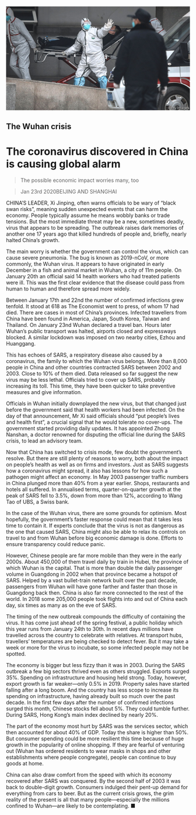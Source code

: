 ![](./images/20200125_CNP001_0.jpg)

## The Wuhan crisis

# The coronavirus discovered in China is causing global alarm

> The possible economic impact worries many, too

> Jan 23rd 2020BEIJING AND SHANGHAI

CHINA’S LEADER, Xi Jinping, often warns officials to be wary of “black swan risks”, meaning sudden unexpected events that can harm the economy. People typically assume he means wobbly banks or trade tensions. But the most immediate threat may be a new, sometimes deadly, virus that appears to be spreading. The outbreak raises dark memories of another one 17 years ago that killed hundreds of people and, briefly, nearly halted China’s growth.

The main worry is whether the government can control the virus, which can cause severe pneumonia. The bug is known as 2019-nCoV, or more commonly, the Wuhan virus. It appears to have originated in early December in a fish and animal market in Wuhan, a city of 11m people. On January 20th an official said 14 health workers who had treated patients were ill. This was the first clear evidence that the disease could pass from human to human and therefore spread more widely.

Between January 17th and 22nd the number of confirmed infections grew tenfold. It stood at 618 as The Economist went to press, of whom 17 had died. There are cases in most of China’s provinces. Infected travellers from China have been found in America, Japan, South Korea, Taiwan and Thailand. On January 23nd Wuhan declared a travel ban. Hours later Wuhan’s public transport was halted, airports closed and expressways blocked. A similar lockdown was imposed on two nearby cities, Ezhou and Huanggang.

This has echoes of SARS, a respiratory disease also caused by a coronavirus, the family to which the Wuhan virus belongs. More than 8,000 people in China and other countries contracted SARS between 2002 and 2003. Close to 10% of them died. Data released so far suggest the new virus may be less lethal. Officials tried to cover up SARS, probably increasing its toll. This time, they have been quicker to take preventive measures and give information.

Officials in Wuhan initially downplayed the new virus, but that changed just before the government said that health workers had been infected. On the day of that announcement, Mr Xi said officials should “put people’s lives and health first”, a crucial signal that he would tolerate no cover-ups. The government started providing daily updates. It has appointed Zhong Nanshan, a doctor renowned for disputing the official line during the SARS crisis, to lead an advisory team.

Now that China has switched to crisis mode, few doubt the government’s resolve. But there are still plenty of reasons to worry, both about the impact on people’s health as well as on firms and investors. Just as SARS suggests how a coronavirus might spread, it also has lessons for how such a pathogen might affect an economy. In May 2003 passenger traffic numbers in China plunged more than 40% from a year earlier. Shops, restaurants and hotels all suffered. In annualised terms, quarter-on-quarter growth at the peak of SARS fell to 3.5%, down from more than 12%, according to Wang Tao of UBS, a Swiss bank.

In the case of the Wuhan virus, there are some grounds for optimism. Most hopefully, the government’s faster response could mean that it takes less time to contain it. If experts conclude that the virus is not as dangerous as the one that caused SARS, China might also be able to relax its controls on travel to and from Wuhan before big economic damage is done. Efforts to ensure transparency could reduce panic.

However, Chinese people are far more mobile than they were in the early 2000s. About 450,000 of them travel daily by train in Hubei, the province of which Wuhan is the capital. That is more than double the daily passenger volume in Guangdong in 2002 when that province became a hotspot of SARS. Helped by a vast bullet-train network built over the past decade, passengers from Wuhan will have gone farther and faster than those in Guangdong back then. China is also far more connected to the rest of the world. In 2018 some 205,000 people took flights into and out of China each day, six times as many as on the eve of SARS.

The timing of the new outbreak compounds the difficulty of containing the virus. It has come just ahead of the spring festival, a public holiday which this year runs from January 24th to 30th. In recent days millions have travelled across the country to celebrate with relatives. At transport hubs, travellers’ temperatures are being checked to detect fever. But it may take a week or more for the virus to incubate, so some infected people may not be spotted.

The economy is bigger but less fizzy than it was in 2003. During the SARS outbreak a few big sectors thrived even as others struggled. Exports surged 35%. Spending on infrastructure and housing held strong. Today, however, export growth is far weaker—only 0.5% in 2019. Property sales have started falling after a long boom. And the country has less scope to increase its spending on infrastructure, having already built so much over the past decade. In the first few days after the number of confirmed infections surged this month, Chinese stocks fell about 5%. They could tumble further. During SARS, Hong Kong’s main index declined by nearly 20%.

The part of the economy most hurt by SARS was the services sector, which then accounted for about 40% of GDP. Today the share is higher than 50%. But consumer spending could be more resilient this time because of huge growth in the popularity of online shopping. If they are fearful of venturing out (Wuhan has ordered residents to wear masks in shops and other establishments where people congregate), people can continue to buy goods at home.

China can also draw comfort from the speed with which its economy recovered after SARS was conquered. By the second half of 2003 it was back to double-digit growth. Consumers indulged their pent-up demand for everything from cars to beer. But as the current crisis grows, the grim reality of the present is all that many people—especially the millions confined to Wuhan—are likely to be contemplating. ■